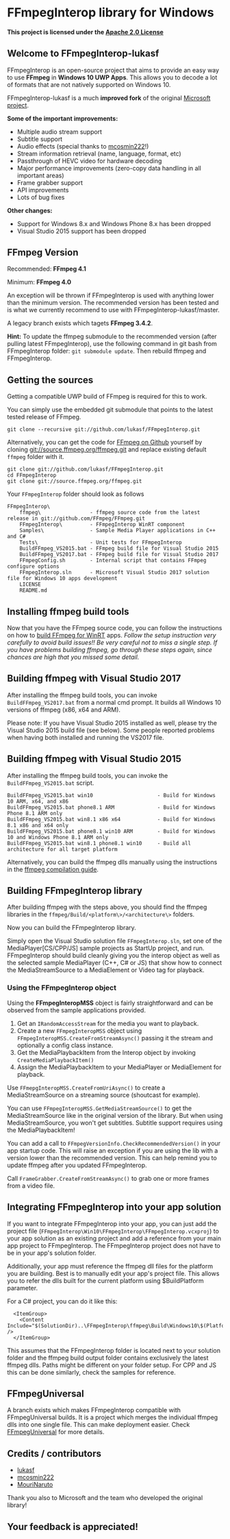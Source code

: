 # FFmpegInterop library for Windows

#### This project is licensed under the [Apache 2.0 License](http://www.apache.org/licenses/LICENSE-2.0)

## Welcome to FFmpegInterop-lukasf

FFmpegInterop is an open-source project that aims to provide an easy way to use **FFmpeg** in **Windows 10 UWP Apps**. This allows you to decode a lot of formats that are not natively supported on Windows 10.

FFmpegInterop-lukasf is a much **improved fork** of the original [Microsoft project](git://github.com/Microsoft/FFmpegInterop).

**Some of the important improvements:**

- Multiple audio stream support
- Subtitle support
- Audio effects (special thanks to [mcosmin222](https://github.com/mcosmin222)!)
- Stream information retrieval (name, language, format, etc)
- Passthrough of HEVC video for hardware decoding
- Major performance improvements (zero-copy data handling in all important areas)
- Frame grabber support
- API improvements
- Lots of bug fixes

**Other changes:**
- Support for Windows 8.x and Windows Phone 8.x has been dropped
- Visual Studio 2015 support has been dropped

## FFmpeg Version

Recommended: **FFmpeg 4.1**

Minimum: **FFmpeg 4.0**

An exception will be thrown if FFmpegInterop is used with anything lower than the minimum version. The recommended version has been tested and is what we currently recommend to use with FFmpegInterop-lukasf/master.

A legacy branch exists which tagets **FFmpeg 3.4.2**.

**Hint:** To update the ffmpeg submodule to the recommended version (after pulling latest FFmpegInterop), use the following command in git bash from FFmpegInterop folder: `git submodule update`. Then rebuild ffmpeg and FFmpegInterop.

## Getting the sources

Getting a compatible UWP build of FFmpeg is required for this to work.

You can simply use the embedded git submodule that points to the latest tested release of FFmpeg.

	git clone --recursive git://github.com/lukasf/FFmpegInterop.git

Alternatively, you can get the code for [FFmpeg on Github](http://github.com/FFmpeg) yourself by cloning [git://source.ffmpeg.org/ffmpeg.git](git://source.ffmpeg.org/ffmpeg.git) and replace existing default `ffmpeg` folder with it.

	git clone git://github.com/lukasf/FFmpegInterop.git
	cd FFmpegInterop
	git clone git://source.ffmpeg.org/ffmpeg.git

Your `FFmpegInterop` folder should look as follows

	FFmpegInterop\
	    ffmpeg\                - ffmpeg source code from the latest release in git://github.com/FFmpeg/FFmpeg.git
	    FFmpegInterop\         - FFmpegInterop WinRT component
	    Samples\               - Sample Media Player applications in C++ and C#
	    Tests\                 - Unit tests for FFmpegInterop
	    BuildFFmpeg_VS2015.bat - FFmpeg build file for Visual Studio 2015
	    BuildFFmpeg_VS2017.bat - FFmpeg build file for Visual Studio 2017
	    FFmpegConfig.sh        - Internal script that contains FFmpeg configure options
	    FFmpegInterop.sln      - Microsoft Visual Studio 2017 solution file for Windows 10 apps development
	    LICENSE
	    README.md

## Installing ffmpeg build tools

Now that you have the FFmpeg source code, you can follow the instructions on how to [build FFmpeg for WinRT](https://trac.ffmpeg.org/wiki/CompilationGuide/WinRT) apps. *Follow the setup instruction very carefully to avoid build issues!! Be very careful not to miss a single step. If you have problems building ffmpeg, go through these steps again, since chances are high that you missed some detail.*

## Building ffmpeg with Visual Studio 2017

After installing the ffmpeg build tools, you can invoke `BuildFFmpeg_VS2017.bat` from a normal cmd prompt. It builds all Windows 10 versions of ffmpeg (x86, x64 and ARM). 

Please note: If you have Visual Studio 2015 installed as well, please try the Visual Studio 2015 build file (see below). Some people reported problems when having both installed and running the VS2017 file.

## Building ffmpeg with Visual Studio 2015

After installing the ffmpeg build tools, you can invoke the `BuildFFmpeg_VS2015.bat` script.

	BuildFFmpeg_VS2015.bat win10                     - Build for Windows 10 ARM, x64, and x86
	BuildFFmpeg_VS2015.bat phone8.1 ARM              - Build for Windows Phone 8.1 ARM only
	BuildFFmpeg_VS2015.bat win8.1 x86 x64            - Build for Windows 8.1 x86 and x64 only
	BuildFFmpeg_VS2015.bat phone8.1 win10 ARM        - Build for Windows 10 and Windows Phone 8.1 ARM only
	BuildFFmpeg_VS2015.bat win8.1 phone8.1 win10     - Build all architecture for all target platform

Alternatively, you can build the ffmpeg dlls manually using the instructions in the [ffmpeg compilation guide](https://trac.ffmpeg.org/wiki/CompilationGuide/WinRT).

## Building FFmpegInterop library

After building ffmpeg with the steps above, you should find the ffmpeg libraries in the `ffmpeg/Build/<platform\>/<architecture\>` folders.

Now you can build the FFmpegInterop library. 

Simply open the Visual Studio solution file `FFmpegInterop.sln`, set one of the MediaPlayer[CS/CPP/JS] sample projects as StartUp project, and run. FFmpegInterop should build cleanly giving you the interop object as well as the selected sample MediaPlayer (C++, C# or JS) that show how to connect the MediaStreamSource to a MediaElement or Video tag for playback.

### Using the FFmpegInterop object

Using the **FFmpegInteropMSS** object is fairly straightforward and can be observed from the sample applications provided.

1. Get an `IRandomAccessStream` for the media you want to playback.
2. Create a new `FFmpegInteropMSS` object using `FFmpegInteropMSS.CreateFromStreamAsync()` passing it the stream and optionally a config class instance.
3. Get the MediaPlaybackItem from the Interop object by invoking `CreateMediaPlaybackItem()`
4. Assign the MediaPlaybackItem to your MediaPlayer or MediaElement for playback.

Use `FFmepgInteropMSS.CreateFromUriAsync()` to create a MediaStreamSource on a streaming source (shoutcast for example).

You can use `FFmpegInteropMSS.GetMediaStreamSource()` to get the MediaStreamSource like in the original version of the library. But when using MediaStreamSource, you won't get subtitles. Subtitle support requires using the MediaPlaybackItem!

You can add a call to `FFmpegVersionInfo.CheckRecommendedVersion()` in your app startup code. This will raise an exception if you are using the lib with a version lower than the recommended version. This can help remind you to update ffmpeg after you updated FFmpegInterop.

Call `FrameGrabber.CreateFromStreamAsync()` to grab one or more frames from a video file.

## Integrating FFmpegInterop into your app solution

If you want to integrate FFmpegInterop into your app, you can just add the project file (`FFmpegInterop\Win10\FFmpegInterop\FFmpegInterop.vcxproj`) to your app solution as an existing project and add a reference from your main app project to FFmpegInterop. The FFmpegInterop project does not have to be in your app's solution folder. 

Additionally, your app must reference the ffmpeg dll files for the platform you are building. Best is to manually edit your app's project file. This allows you to refer the dlls built for the current platform using $BuildPlatform parameter.

For a C# project, you can do it like this:

```
  <ItemGroup>
    <Content Include="$(SolutionDir)..\FFmpegInterop\ffmpeg\Build\Windows10\$(PlatformTarget)\bin\*.dll" />
  </ItemGroup>
```

This assumes that the FFmpegInterop folder is located next to your solution folder and the ffmpeg build output folder contains exclusively the latest ffmpeg dlls. Paths might be different on your folder setup. For CPP and JS this can be done similarly, check the samples for reference.

## FFmpegUniversal

A branch exists which makes FFmpegInterop compatible with FFmpegUniversal builds. It is a project which merges the individual ffmpeg dlls into one single file. This can make deployment easier. Check [FFmpegUniversal](https://github.com/M2Team/FFmpegUniversal) for more details.

## Credits / contributors

- [lukasf](https://github.com/lukasf)
- [mcosmin222](https://github.com/mcosmin222)
- [MouriNaruto](https://github.com/MouriNaruto)

Thank you also to Microsoft and the team who developed the original library!

## Your feedback is appreciated!
